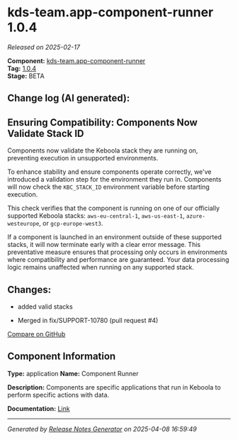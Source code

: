 #  kds-team.app-component-runner 1.0.4

_Released on 2025-02-17_

**Component:** [kds-team.app-component-runner](https://github.com/keboola/component-component-runner)  
**Tag:** [1.0.4](https://github.com/keboola/component-component-runner/releases/tag/1.0.4)  
**Stage:** BETA


## Change log (AI generated):
## Ensuring Compatibility: Components Now Validate Stack ID
Components now validate the Keboola stack they are running on, preventing execution in unsupported environments.

To enhance stability and ensure components operate correctly, we've introduced a validation step for the environment they run in. Components will now check the `KBC_STACK_ID` environment variable before starting execution.

This check verifies that the component is running on one of our officially supported Keboola stacks: `aws-eu-central-1`, `aws-us-east-1`, `azure-westeurope`, or `gcp-europe-west3`.

If a component is launched in an environment outside of these supported stacks, it will now terminate early with a clear error message. This preventative measure ensures that processing only occurs in environments where compatibility and performance are guaranteed. Your data processing logic remains unaffected when running on any supported stack.



## Changes:



- added valid stacks 




- Merged in fix/SUPPORT-10780 (pull request #4) 



[Compare on GitHub](https://github.com/keboola/component-component-runner/compare/1.0.3...1.0.4)



## Component Information
**Type:** application
**Name:** Component Runner

**Description:** Components are specific applications that run in Keboola to perform specific actions with data.


**Documentation:** [Link](https://github.com/keboola/component-component-runner/blob/main/README.md)



---
_Generated by [Release Notes Generator](https://github.com/keboola/release-notes-generator)
on 2025-04-08 16:59:49_